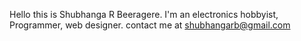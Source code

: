 Hello this is Shubhanga R Beeragere.
I'm an electronics hobbyist, Programmer,
web designer.
contact me at shubhangarb@gmail.com
